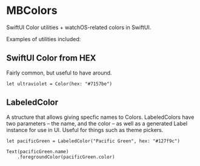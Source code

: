 # MBColors

SwiftUI Color utilities + watchOS-related colors in SwiftUI.

Examples of utilities included:

## SwiftUI Color from HEX

Fairly common, but useful to have around.

```
let ultraviolet = Color(hex: "#7157be")
```

## LabeledColor

A structure that allows giving specfic names to Colors. LabeledColors have two parameters – the name, and the color – as well as a generated Label instance for use in UI. Useful for things such as theme pickers.

```
let pacificGreen = LabeledColor("Pacific Green", hex: "#127f9c")

Text(pacificGreen.name)
    .foregroundColor(pacificGreen.color)

```

